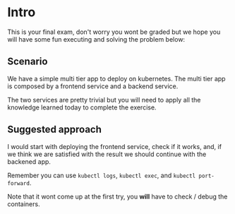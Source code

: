 # Intro

This is your final exam, don't worry you wont be graded but we hope you will have some fun executing and solving the problem below:

## Scenario

We have a simple multi tier app to deploy on kubernetes. The multi tier app is composed by a frontend service and a backend service.

The two services are pretty trivial but you will need to apply all the 	knowledge learned today to complete the exercise.

## Suggested approach

I would start with deploying the frontend service, check if it works, and, if we think we are satisfied with the result we should continue with the backened app.

Remember you can use  `kubectl logs`, `kubectl exec`, and `kubectl port-forward`.

Note that it wont come up at the first try, you **will** have to check / debug the containers. 




